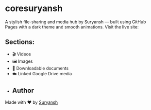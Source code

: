 # coresuryansh
A stylish file-sharing and media hub by Suryansh — built using GitHub Pages with a dark theme and smooth animations.
Visit the live site:
## Sections:
- 🎬 Videos
- 🖼️ Images
- 📄 Downloadable documents
- ☁️ Linked Google Drive media
- ## Author
Made with ❤️ by [Suryansh](https://suryansh.in.net)
